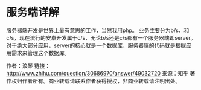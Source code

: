 # 服务端详解

服务器端开发是世界上最有意思的工作，当然我用php。
业务主要分为b/s，和c/s，现在流行的安卓开发属于c/s，无论b/s还是c/s都有一个服务器端即server。对于绝大部分应用，server的核心就是一个数据库，服务器端的代码就是根据应用需求来管理这个数据库。

作者：浪琴
链接：http://www.zhihu.com/question/30686970/answer/49032720
来源：知乎
著作权归作者所有。商业转载请联系作者获得授权，非商业转载请注明出处。